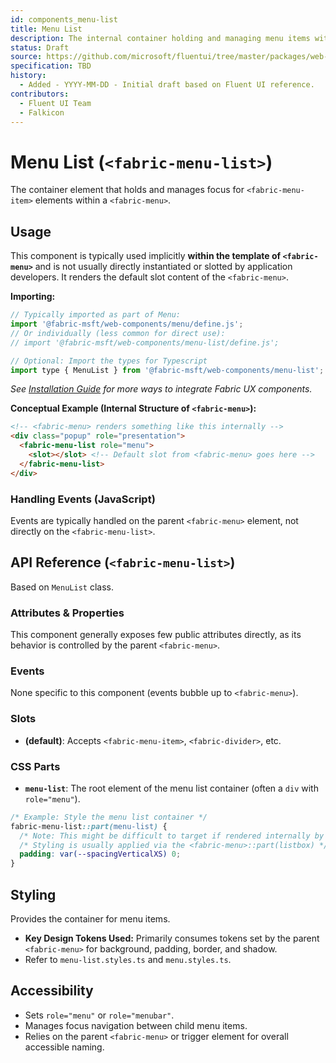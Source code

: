 ```yaml
---
id: components_menu-list
title: Menu List
description: The internal container holding and managing menu items within a Menu.
status: Draft
source: https://github.com/microsoft/fluentui/tree/master/packages/web-components/src/menu-list
specification: TBD
history:
  - Added - YYYY-MM-DD - Initial draft based on Fluent UI reference.
contributors:
  - Fluent UI Team
  - Falkicon
---
```


# Menu List (`<fabric-menu-list>`)

The container element that holds and manages focus for `<fabric-menu-item>` elements within a `<fabric-menu>`.

## Usage

This component is typically used implicitly **within the template of `<fabric-menu>`** and is not usually directly instantiated or slotted by application developers. It renders the default slot content of the `<fabric-menu>`.

**Importing:**

```javascript
// Typically imported as part of Menu:
import '@fabric-msft/web-components/menu/define.js';
// Or individually (less common for direct use):
// import '@fabric-msft/web-components/menu-list/define.js';

// Optional: Import the types for Typescript
import type { MenuList } from '@fabric-msft/web-components/menu-list';
```

*See [Installation Guide](../../guides/installation.md) for more ways to integrate Fabric UX components.*

**Conceptual Example (Internal Structure of `<fabric-menu>`):**

```html
<!-- <fabric-menu> renders something like this internally -->
<div class="popup" role="presentation">
  <fabric-menu-list role="menu">
    <slot></slot> <!-- Default slot from <fabric-menu> goes here -->
  </fabric-menu-list>
</div>
```

### Handling Events (JavaScript)

Events are typically handled on the parent `<fabric-menu>` element, not directly on the `<fabric-menu-list>`.

## API Reference (`<fabric-menu-list>`)

Based on `MenuList` class.

### Attributes & Properties

This component generally exposes few public attributes directly, as its behavior is controlled by the parent `<fabric-menu>`.

### Events

None specific to this component (events bubble up to `<fabric-menu>`).

### Slots

*   **(default)**: Accepts `<fabric-menu-item>`, `<fabric-divider>`, etc.

### CSS Parts

*   **`menu-list`**: The root element of the menu list container (often a `div` with `role="menu"`).

```css
/* Example: Style the menu list container */
fabric-menu-list::part(menu-list) {
  /* Note: This might be difficult to target if rendered internally by <fabric-menu> */
  /* Styling is usually applied via the <fabric-menu>::part(listbox) */
  padding: var(--spacingVerticalXS) 0;
}
```

## Styling

Provides the container for menu items.

*   **Key Design Tokens Used:** Primarily consumes tokens set by the parent `<fabric-menu>` for background, padding, border, and shadow.
*   Refer to `menu-list.styles.ts` and `menu.styles.ts`.

## Accessibility

*   Sets `role="menu"` or `role="menubar"`.
*   Manages focus navigation between child menu items.
*   Relies on the parent `<fabric-menu>` or trigger element for overall accessible naming. 